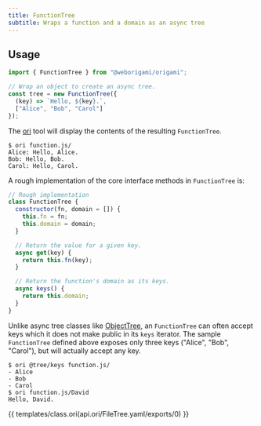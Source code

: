 ```yaml
---
title: FunctionTree
subtitle: Wraps a function and a domain as an async tree
---
```


## Usage

```js
import { FunctionTree } from "@weborigami/origami";

// Wrap an object to create an async tree.
const tree = new FunctionTree({
  (key) => `Hello, ${key}.`,
  ["Alice", "Bob", "Carol"]
});
```

The [ori](/ori) tool will display the contents of the resulting `FunctionTree`.

```console
$ ori function.js/
Alice: Hello, Alice.
Bob: Hello, Bob.
Carol: Hello, Carol.
```

A rough implementation of the core interface methods in `FunctionTree` is:

```js
// Rough implementation
class FunctionTree {
  constructor(fn, domain = []) {
    this.fn = fn;
    this.domain = domain;
  }

  // Return the value for a given key.
  async get(key) {
    return this.fn(key);
  }

  // Return the function's domain as its keys.
  async keys() {
    return this.domain;
  }
}
```

Unlike async tree classes like [ObjectTree](ObjectTree.html), an `FunctionTree` can often accept keys which it does not make public in its `keys` iterator. The sample `FunctionTree` defined above exposes only three keys ("Alice", "Bob", "Carol"), but will actually accept any key.

```console
$ ori @tree/keys function.js/
- Alice
- Bob
- Carol
$ ori function.js/David
Hello, David.
```

{{ templates/class.ori(api.ori/FileTree.yaml/exports/0) }}
